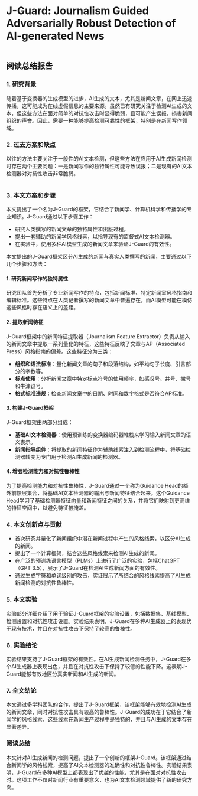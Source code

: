 # J-Guard: Journalism Guided Adversarially Robust Detection of AI-generated News

<figure><img src="../../.gitbook/assets/image (131).png" alt=""><figcaption></figcaption></figure>

## 阅读总结报告

### 1. 研究背景

随着基于变换器的生成模型的进步，AI生成的文本，尤其是新闻文章，在网上迅速传播，这可能成为在线虚假信息的主要来源。虽然已有研究关注于检测AI生成的文本，但这些方法在面对简单的对抗性攻击时显得脆弱，且可能产生误报，损害新闻组织的声誉。因此，需要一种能够提高检测可靠性的框架，特别是在新闻写作领域。

### 2. 过去方案和缺点

以往的方法主要关注于一般性的AI文本检测，但这些方法在应用于AI生成新闻检测时存在两个主要问题：一是新闻写作的独特属性可能导致误报；二是现有的AI文本检测器对对抗性攻击非常脆弱。

<figure><img src="../../.gitbook/assets/image (132).png" alt=""><figcaption></figcaption></figure>

### 3. 本文方案和步骤

本文提出了一个名为J-Guard的框架，它结合了新闻学、计算机科学和传播学的专业知识。J-Guard通过以下步骤工作：

* 研究人类撰写的新闻文章的独特属性和出版过程。
* 提出一套辅助的新闻学风格线索，以指导现有的监督式AI文本检测器。
* 在实验中，使用多种AI模型生成的新闻文章来验证J-Guard的有效性。

本文提出的J-Guard框架区分AI生成的新闻与真实人类撰写的新闻，主要通过以下几个步骤和方法：

#### 1. 研究新闻写作的独特属性

研究团队首先分析了专业新闻写作的特点，包括新闻标准、特定新闻室风格指南和编辑标准。这些特点在人类记者撰写的新闻文章中普遍存在，而AI模型可能在模仿这些风格时存在语义上的差距。

#### 2. 提取新闻特征

J-Guard框架中的新闻特征提取器（Journalism Feature Extractor）负责从输入的新闻文章中提取一系列量化的特征，这些特征反映了文章与AP（Associated Press）风格指南的偏差。这些特征分为三类：

* **组织和语法标准**：量化新闻文章的句子和段落结构，如平均句子长度、引言部分的字数等。
* **标点使用**：分析新闻文章中特定标点符号的使用频率，如感叹号、井号、撇号和牛津逗号。
* **格式标准违规**：检查新闻文章中的日期、时间和数字格式是否符合AP标准。

#### 3. 构建J-Guard框架

J-Guard框架由两部分组成：

* **基础AI文本检测器**：使用预训练的变换器编码器堆栈来学习输入新闻文章的语义表示。
* **新闻指导组件**：将提取的新闻特征作为辅助线索注入到检测流程中，将基础检测器转变为专门用于检测AI生成新闻的检测器。

#### 4. 增强检测能力和对抗性鲁棒性

为了提高检测能力和对抗性鲁棒性，J-Guard通过一个称为Guidance Head的额外前馈层集合，将基础AI文本检测器的输出与新闻特征结合起来。这个Guidance Head学习了基础检测器特征向量和新闻特征之间的关系，并将它们映射到更高维的特征空间中，以避免特征被掩盖。

####

### 4. 本文创新点与贡献

* 首次研究并量化了新闻组织中潜在新闻过程中产生的风格线索，以区分AI生成的新闻。
* 提出了一个计算框架，结合这些风格线索来检测AI生成的新闻。
* 在广泛的预训练语言模型（PLMs）上进行了广泛的实验，包括ChatGPT（GPT 3.5），展示了J-Guard在检测AI生成新闻方面的有效性。
* 通过生成字符和单词级别的攻击，实证展示了所结合的风格线索提高了AI生成新闻检测的对抗性鲁棒性。

### 5. 本文实验

实验部分详细介绍了用于验证J-Guard框架的实验设置，包括数据集、基线模型、检测设置和对抗性攻击设置。实验结果表明，J-Guard在多种AI生成器上的表现优于现有技术，并且在对抗性攻击下保持了较高的鲁棒性。

### 6. 实验结论

实验结果支持了J-Guard框架的有效性。在AI生成新闻检测任务中，J-Guard在多个AI生成器上表现出色，并且在对抗性攻击下保持了较低的性能下降。这表明J-Guard能够有效地区分真实新闻和AI生成的新闻。

### 7. 全文结论

本文通过多学科团队的合作，提出了J-Guard框架，该框架能够有效地检测AI生成的新闻文章，同时对抗性攻击具有较高的鲁棒性。J-Guard的成功在于它结合了新闻学的风格线索，这些线索在新闻生产过程中是独特的，并且与AI生成的文本存在显著差异。

### 阅读总结

本文针对AI生成新闻的检测问题，提出了一个创新的框架J-Guard。该框架通过结合新闻学的风格线索，提高了AI文本检测器的准确性和对抗性鲁棒性。实验结果表明，J-Guard在多种AI模型上都表现出了优越的性能，尤其是在面对对抗性攻击时。这项工作不仅对新闻行业有重要意义，也为AI文本检测领域提供了新的研究方向。

